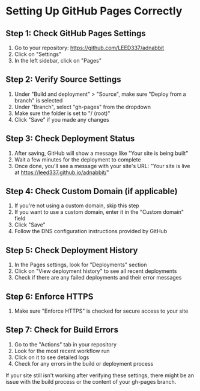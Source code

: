 # Setting Up GitHub Pages Correctly

## Step 1: Check GitHub Pages Settings
1. Go to your repository: https://github.com/LEED337/adnabbit
2. Click on "Settings"
3. In the left sidebar, click on "Pages"

## Step 2: Verify Source Settings
1. Under "Build and deployment" > "Source", make sure "Deploy from a branch" is selected
2. Under "Branch", select "gh-pages" from the dropdown
3. Make sure the folder is set to "/ (root)"
4. Click "Save" if you made any changes

## Step 3: Check Deployment Status
1. After saving, GitHub will show a message like "Your site is being built"
2. Wait a few minutes for the deployment to complete
3. Once done, you'll see a message with your site's URL: "Your site is live at https://leed337.github.io/adnabbit/"

## Step 4: Check Custom Domain (if applicable)
1. If you're not using a custom domain, skip this step
2. If you want to use a custom domain, enter it in the "Custom domain" field
3. Click "Save"
4. Follow the DNS configuration instructions provided by GitHub

## Step 5: Check Deployment History
1. In the Pages settings, look for "Deployments" section
2. Click on "View deployment history" to see all recent deployments
3. Check if there are any failed deployments and their error messages

## Step 6: Enforce HTTPS
1. Make sure "Enforce HTTPS" is checked for secure access to your site

## Step 7: Check for Build Errors
1. Go to the "Actions" tab in your repository
2. Look for the most recent workflow run
3. Click on it to see detailed logs
4. Check for any errors in the build or deployment process

If your site still isn't working after verifying these settings, there might be an issue with the build process or the content of your gh-pages branch.